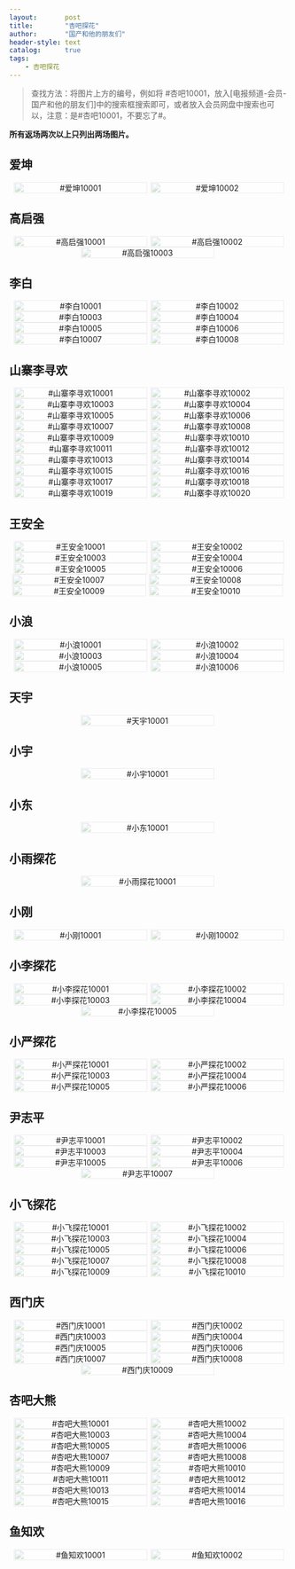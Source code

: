 ```yaml
---
layout:       post
title:        "杏吧探花"
author:       "国产和他的朋友们"
header-style: text
catalog:      true
tags:
    - 杏吧探花
---
```


> 查找方法：将图片上方的编号，例如将 #杏吧10001，放入[电报频道-会员-国产和他的朋友们]中的搜索框搜索即可，或者放入会员网盘中搜索也可以，注意：是#杏吧10001，不要忘了#。

**所有返场两次以上只列出两场图片。**

## 爱坤

<div style="display: flex; justify-content: center;">
    <div style="position: relative; width: 48%; margin-right: 1%;">
        <img src="https://tanhuawanrenmigroup.top/xingbatanhua/aikun10001.jpg" style="width: 100%;"/>
        <div style="position: absolute; top: 0; left: 0; width: 100%; text-align: center; background-color: rgba(255, 255, 255, 0.7); font-size: 14px;">
            #爱坤10001
        </div>
    </div>
    <div style="position: relative; width: 48%;">
        <img src="https://tanhuawanrenmigroup.top/xingbatanhua/aikun10002.jpg" style="width: 100%;"/>
        <div style="position: absolute; top: 0; left: 0; width: 100%; text-align: center; background-color: rgba(255, 255, 255, 0.7); font-size: 14px;">
            #爱坤10002
        </div>
    </div>
</div>

## 高启强

<div style="display: flex; justify-content: center;">
    <div style="position: relative; width: 48%; margin-right: 1%;">
        <img src="https://tanhuawanrenmigroup.top/xingbatanhua/gaoqiqiang10001.jpg" style="width: 100%;"/>
        <div style="position: absolute; top: 0; left: 0; width: 100%; text-align: center; background-color: rgba(255, 255, 255, 0.7); font-size: 14px;">
            #高启强10001
        </div>
    </div>
    <div style="position: relative; width: 48%;">
        <img src="https://tanhuawanrenmigroup.top/xingbatanhua/gaoqiqiang10002.jpg" style="width: 100%;"/>
        <div style="position: absolute; top: 0; left: 0; width: 100%; text-align: center; background-color: rgba(255, 255, 255, 0.7); font-size: 14px;">
            #高启强10002
        </div>
    </div>
</div>

<div style="display: flex; justify-content: center;">
    <div style="position: relative; width: 48%; margin-right: 1%;">
        <img src="https://tanhuawanrenmigroup.top/xingbatanhua/gaoqiqiang10003.jpg" style="width: 100%;"/>
        <div style="position: absolute; top: 0; left: 0; width: 100%; text-align: center; background-color: rgba(255, 255, 255, 0.7); font-size: 14px;">
            #高启强10003
        </div>
    </div>

</div>

## 李白

<div style="display: flex; justify-content: center;">
    <div style="position: relative; width: 48%; margin-right: 1%;">
        <img src="https://tanhuawanrenmigroup.top/xingbatanhua/libai10001.jpg" style="width: 100%;"/>
        <div style="position: absolute; top: 0; left: 0; width: 100%; text-align: center; background-color: rgba(255, 255, 255, 0.7); font-size: 14px;">
            #李白10001
        </div>
    </div>
    <div style="position: relative; width: 48%;">
        <img src="https://tanhuawanrenmigroup.top/xingbatanhua/libai10002.jpg" style="width: 100%;"/>
        <div style="position: absolute; top: 0; left: 0; width: 100%; text-align: center; background-color: rgba(255, 255, 255, 0.7); font-size: 14px;">
            #李白10002
        </div>
    </div>
</div>

<div style="display: flex; justify-content: center;">
    <div style="position: relative; width: 48%; margin-right: 1%;">
        <img src="https://tanhuawanrenmigroup.top/xingbatanhua/libai10003.jpg" style="width: 100%;"/>
        <div style="position: absolute; top: 0; left: 0; width: 100%; text-align: center; background-color: rgba(255, 255, 255, 0.7); font-size: 14px;">
            #李白10003
        </div>
    </div>
    <div style="position: relative; width: 48%;">
        <img src="https://tanhuawanrenmigroup.top/xingbatanhua/libai10004.jpg" style="width: 100%;"/>
        <div style="position: absolute; top: 0; left: 0; width: 100%; text-align: center; background-color: rgba(255, 255, 255, 0.7); font-size: 14px;">
            #李白10004
        </div>
    </div>
</div>

<div style="display: flex; justify-content: center;">
    <div style="position: relative; width: 48%; margin-right: 1%;">
        <img src="https://tanhuawanrenmigroup.top/xingbatanhua/libai10005.jpg" style="width: 100%;"/>
        <div style="position: absolute; top: 0; left: 0; width: 100%; text-align: center; background-color: rgba(255, 255, 255, 0.7); font-size: 14px;">
            #李白10005
        </div>
    </div>
    <div style="position: relative; width: 48%;">
        <img src="https://tanhuawanrenmigroup.top/xingbatanhua/libai10006.jpg" style="width: 100%;"/>
        <div style="position: absolute; top: 0; left: 0; width: 100%; text-align: center; background-color: rgba(255, 255, 255, 0.7); font-size: 14px;">
            #李白10006
        </div>
    </div>
</div>

<div style="display: flex; justify-content: center;">
    <div style="position: relative; width: 48%; margin-right: 1%;">
        <img src="https://tanhuawanrenmigroup.top/xingbatanhua/libai10007.jpg" style="width: 100%;"/>
        <div style="position: absolute; top: 0; left: 0; width: 100%; text-align: center; background-color: rgba(255, 255, 255, 0.7); font-size: 14px;">
            #李白10007
        </div>
    </div>
    <div style="position: relative; width: 48%;">
        <img src="https://tanhuawanrenmigroup.top/xingbatanhua/libai10008.jpg" style="width: 100%;"/>
        <div style="position: absolute; top: 0; left: 0; width: 100%; text-align: center; background-color: rgba(255, 255, 255, 0.7); font-size: 14px;">
            #李白10008
        </div>
    </div>
</div>

## 山寨李寻欢

<div style="display: flex; justify-content: center;">
    <div style="position: relative; width: 48%; margin-right: 1%;">
        <img src="https://tanhuawanrenmigroup.top/xingbatanhua/shanzhailixunhuan10001.jpg" style="width: 100%;"/>
        <div style="position: absolute; top: 0; left: 0; width: 100%; text-align: center; background-color: rgba(255, 255, 255, 0.7); font-size: 14px;">
            #山寨李寻欢10001
        </div>
    </div>
    <div style="position: relative; width: 48%;">
        <img src="https://tanhuawanrenmigroup.top/xingbatanhua/shanzhailixunhuan10002.jpg" style="width: 100%;"/>
        <div style="position: absolute; top: 0; left: 0; width: 100%; text-align: center; background-color: rgba(255, 255, 255, 0.7); font-size: 14px;">
            #山寨李寻欢10002
        </div>
    </div>
</div>

<div style="display: flex; justify-content: center;">
    <div style="position: relative; width: 48%; margin-right: 1%;">
        <img src="https://tanhuawanrenmigroup.top/xingbatanhua/shanzhailixunhuan10003.jpg" style="width: 100%;"/>
        <div style="position: absolute; top: 0; left: 0; width: 100%; text-align: center; background-color: rgba(255, 255, 255, 0.7); font-size: 14px;">
            #山寨李寻欢10003
        </div>
    </div>
    <div style="position: relative; width: 48%;">
        <img src="https://tanhuawanrenmigroup.top/xingbatanhua/shanzhailixunhuan10004.jpg" style="width: 100%;"/>
        <div style="position: absolute; top: 0; left: 0; width: 100%; text-align: center; background-color: rgba(255, 255, 255, 0.7); font-size: 14px;">
            #山寨李寻欢10004
        </div>
    </div>
</div>

<div style="display: flex; justify-content: center;">
    <div style="position: relative; width: 48%; margin-right: 1%;">
        <img src="https://tanhuawanrenmigroup.top/xingbatanhua/shanzhailixunhuan10005.jpg" style="width: 100%;"/>
        <div style="position: absolute; top: 0; left: 0; width: 100%; text-align: center; background-color: rgba(255, 255, 255, 0.7); font-size: 14px;">
            #山寨李寻欢10005
        </div>
    </div>
    <div style="position: relative; width: 48%;">
        <img src="https://tanhuawanrenmigroup.top/xingbatanhua/shanzhailixunhuan10006.jpg" style="width: 100%;"/>
        <div style="position: absolute; top: 0; left: 0; width: 100%; text-align: center; background-color: rgba(255, 255, 255, 0.7); font-size: 14px;">
            #山寨李寻欢10006
        </div>
    </div>
</div>

<div style="display: flex; justify-content: center;">
    <div style="position: relative; width: 48%; margin-right: 1%;">
        <img src="https://tanhuawanrenmigroup.top/xingbatanhua/shanzhailixunhuan10007.jpg" style="width: 100%;"/>
        <div style="position: absolute; top: 0; left: 0; width: 100%; text-align: center; background-color: rgba(255, 255, 255, 0.7); font-size: 14px;">
            #山寨李寻欢10007
        </div>
    </div>
    <div style="position: relative; width: 48%;">
        <img src="https://tanhuawanrenmigroup.top/xingbatanhua/shanzhailixunhuan10008.jpg" style="width: 100%;"/>
        <div style="position: absolute; top: 0; left: 0; width: 100%; text-align: center; background-color: rgba(255, 255, 255, 0.7); font-size: 14px;">
            #山寨李寻欢10008
        </div>
    </div>
</div>

<div style="display: flex; justify-content: center;">
    <div style="position: relative; width: 48%; margin-right: 1%;">
        <img src="https://tanhuawanrenmigroup.top/xingbatanhua/shanzhailixunhuan10009.jpg" style="width: 100%;"/>
        <div style="position: absolute; top: 0; left: 0; width: 100%; text-align: center; background-color: rgba(255, 255, 255, 0.7); font-size: 14px;">
            #山寨李寻欢10009
        </div>
    </div>
    <div style="position: relative; width: 48%;">
        <img src="https://tanhuawanrenmigroup.top/xingbatanhua/shanzhailixunhuan10010.jpg" style="width: 100%;"/>
        <div style="position: absolute; top: 0; left: 0; width: 100%; text-align: center; background-color: rgba(255, 255, 255, 0.7); font-size: 14px;">
            #山寨李寻欢10010
        </div>
    </div>
</div>

<div style="display: flex; justify-content: center;">
    <div style="position: relative; width: 48%; margin-right: 1%;">
        <img src="https://tanhuawanrenmigroup.top/xingbatanhua/shanzhailixunhuan10011.jpg" style="width: 100%;"/>
        <div style="position: absolute; top: 0; left: 0; width: 100%; text-align: center; background-color: rgba(255, 255, 255, 0.7); font-size: 14px;">
            #山寨李寻欢10011
        </div>
    </div>
    <div style="position: relative; width: 48%;">
        <img src="https://tanhuawanrenmigroup.top/xingbatanhua/shanzhailixunhuan10012.jpg" style="width: 100%;"/>
        <div style="position: absolute; top: 0; left: 0; width: 100%; text-align: center; background-color: rgba(255, 255, 255, 0.7); font-size: 14px;">
            #山寨李寻欢10012
        </div>
    </div>
</div>

<div style="display: flex; justify-content: center;">
    <div style="position: relative; width: 48%; margin-right: 1%;">
        <img src="https://tanhuawanrenmigroup.top/xingbatanhua/shanzhailixunhuan10013.jpg" style="width: 100%;"/>
        <div style="position: absolute; top: 0; left: 0; width: 100%; text-align: center; background-color: rgba(255, 255, 255, 0.7); font-size: 14px;">
            #山寨李寻欢10013
        </div>
    </div>
    <div style="position: relative; width: 48%;">
        <img src="https://tanhuawanrenmigroup.top/xingbatanhua/shanzhailixunhuan10014.jpg" style="width: 100%;"/>
        <div style="position: absolute; top: 0; left: 0; width: 100%; text-align: center; background-color: rgba(255, 255, 255, 0.7); font-size: 14px;">
            #山寨李寻欢10014
        </div>
    </div>
</div>

<div style="display: flex; justify-content: center;">
    <div style="position: relative; width: 48%; margin-right: 1%;">
        <img src="https://tanhuawanrenmigroup.top/xingbatanhua/shanzhailixunhuan10015.jpg" style="width: 100%;"/>
        <div style="position: absolute; top: 0; left: 0; width: 100%; text-align: center; background-color: rgba(255, 255, 255, 0.7); font-size: 14px;">
            #山寨李寻欢10015
        </div>
    </div>
    <div style="position: relative; width: 48%;">
        <img src="https://tanhuawanrenmigroup.top/xingbatanhua/shanzhailixunhuan10016.jpg" style="width: 100%;"/>
        <div style="position: absolute; top: 0; left: 0; width: 100%; text-align: center; background-color: rgba(255, 255, 255, 0.7); font-size: 14px;">
            #山寨李寻欢10016
        </div>
    </div>
</div>

<div style="display: flex; justify-content: center;">
    <div style="position: relative; width: 48%; margin-right: 1%;">
        <img src="https://tanhuawanrenmigroup.top/xingbatanhua/shanzhailixunhuan10017.jpg" style="width: 100%;"/>
        <div style="position: absolute; top: 0; left: 0; width: 100%; text-align: center; background-color: rgba(255, 255, 255, 0.7); font-size: 14px;">
            #山寨李寻欢10017
        </div>
    </div>
    <div style="position: relative; width: 48%;">
        <img src="https://tanhuawanrenmigroup.top/xingbatanhua/shanzhailixunhuan10018.jpg" style="width: 100%;"/>
        <div style="position: absolute; top: 0; left: 0; width: 100%; text-align: center; background-color: rgba(255, 255, 255, 0.7); font-size: 14px;">
            #山寨李寻欢10018
        </div>
    </div>
</div>

<div style="display: flex; justify-content: center;">
    <div style="position: relative; width: 48%; margin-right: 1%;">
        <img src="https://tanhuawanrenmigroup.top/xingbatanhua/shanzhailixunhuan10019.jpg" style="width: 100%;"/>
        <div style="position: absolute; top: 0; left: 0; width: 100%; text-align: center; background-color: rgba(255, 255, 255, 0.7); font-size: 14px;">
            #山寨李寻欢10019
        </div>
    </div>
    <div style="position: relative; width: 48%;">
        <img src="https://tanhuawanrenmigroup.top/xingbatanhua/shanzhailixunhuan10020.jpg" style="width: 100%;"/>
        <div style="position: absolute; top: 0; left: 0; width: 100%; text-align: center; background-color: rgba(255, 255, 255, 0.7); font-size: 14px;">
            #山寨李寻欢10020
        </div>
    </div>
</div>

## 王安全

<div style="display: flex; justify-content: center;">
    <div style="position: relative; width: 48%; margin-right: 1%;">
        <img src="https://tanhuawanrenmigroup.top/xingbatanhua/wanganquan10001.jpg" style="width: 100%;"/>
        <div style="position: absolute; top: 0; left: 0; width: 100%; text-align: center; background-color: rgba(255, 255, 255, 0.7); font-size: 14px;">
            #王安全10001
        </div>
    </div>
    <div style="position: relative; width: 48%;">
        <img src="https://tanhuawanrenmigroup.top/xingbatanhua/wanganquan10002.jpg" style="width: 100%;"/>
        <div style="position: absolute; top: 0; left: 0; width: 100%; text-align: center; background-color: rgba(255, 255, 255, 0.7); font-size: 14px;">
            #王安全10002
        </div>
    </div>
</div>

<div style="display: flex; justify-content: center;">
    <div style="position: relative; width: 48%; margin-right: 1%;">
        <img src="https://tanhuawanrenmigroup.top/xingbatanhua/wanganquan10003.jpg" style="width: 100%;"/>
        <div style="position: absolute; top: 0; left: 0; width: 100%; text-align: center; background-color: rgba(255, 255, 255, 0.7); font-size: 14px;">
            #王安全10003
        </div>
    </div>
    <div style="position: relative; width: 48%;">
        <img src="https://tanhuawanrenmigroup.top/xingbatanhua/wanganquan10004.jpg" style="width: 100%;"/>
        <div style="position: absolute; top: 0; left: 0; width: 100%; text-align: center; background-color: rgba(255, 255, 255, 0.7); font-size: 14px;">
            #王安全10004
        </div>
    </div>
</div>

<div style="display: flex; justify-content: center;">
    <div style="position: relative; width: 48%; margin-right: 1%;">
        <img src="https://tanhuawanrenmigroup.top/xingbatanhua/wanganquan10005.jpg" style="width: 100%;"/>
        <div style="position: absolute; top: 0; left: 0; width: 100%; text-align: center; background-color: rgba(255, 255, 255, 0.7); font-size: 14px;">
            #王安全10005
        </div>
    </div>
    <div style="position: relative; width: 48%;">
        <img src="https://tanhuawanrenmigroup.top/xingbatanhua/wanganquan10006.jpg" style="width: 100%;"/>
        <div style="position: absolute; top: 0; left: 0; width: 100%; text-align: center; background-color: rgba(255, 255, 255, 0.7); font-size: 14px;">
            #王安全10006
        </div>
    </div>
</div>

<div style="display: flex; justify-content: center;">
    <div style="position: relative; width: 48%; margin-right: 1%;">
        <img src="https://tanhuawanrenmigroup.top/xingbatanhua/wanganquan10007.jpg" style="width: 100%;"/>
        <div style="position: absolute; top: 0; left: 0; width: 100%; text-align: center; background-color: rgba(255, 255, 255, 0.7); font-size: 14px;">
            #王安全10007
        </div>
    </div>
    <div style="position: relative; width: 48%; margin-right: 1%;">
        <img src="https://tanhuawanrenmigroup.top/xingbatanhua/wanganquan10008.jpg" style="width: 100%;"/>
        <div style="position: absolute; top: 0; left: 0; width: 100%; text-align: center; background-color: rgba(255, 255, 255, 0.7); font-size: 14px;">
            #王安全10008
        </div>
    </div>
</div>

<div style="display: flex; justify-content: center;">
    <div style="position: relative; width: 48%; margin-right: 1%;">
        <img src="https://tanhuawanrenmigroup.top/xingbatanhua/wanganquan10009.jpg" style="width: 100%;"/>
        <div style="position: absolute; top: 0; left: 0; width: 100%; text-align: center; background-color: rgba(255, 255, 255, 0.7); font-size: 14px;">
            #王安全10009
        </div>
    </div>
    <div style="position: relative; width: 48%; margin-right: 1%;">
        <img src="https://tanhuawanrenmigroup.top/xingbatanhua/wanganquan10010.jpg" style="width: 100%;"/>
        <div style="position: absolute; top: 0; left: 0; width: 100%; text-align: center; background-color: rgba(255, 255, 255, 0.7); font-size: 14px;">
            #王安全10010
        </div>
    </div>
</div>

## 小浪

<div style="display: flex; justify-content: center;">
    <div style="position: relative; width: 48%; margin-right: 1%;">
        <img src="https://tanhuawanrenmigroup.top/xingbatanhua/xiaolang10001.jpg" style="width: 100%;"/>
        <div style="position: absolute; top: 0; left: 0; width: 100%; text-align: center; background-color: rgba(255, 255, 255, 0.7); font-size: 14px;">
            #小浪10001
        </div>
    </div>
    <div style="position: relative; width: 48%;">
        <img src="https://tanhuawanrenmigroup.top/xingbatanhua/xiaolang10002.jpg" style="width: 100%;"/>
        <div style="position: absolute; top: 0; left: 0; width: 100%; text-align: center; background-color: rgba(255, 255, 255, 0.7); font-size: 14px;">
            #小浪10002
        </div>
    </div>
</div>

<div style="display: flex; justify-content: center;">
    <div style="position: relative; width: 48%; margin-right: 1%;">
        <img src="https://tanhuawanrenmigroup.top/xingbatanhua/xiaolang10003.jpg" style="width: 100%;"/>
        <div style="position: absolute; top: 0; left: 0; width: 100%; text-align: center; background-color: rgba(255, 255, 255, 0.7); font-size: 14px;">
            #小浪10003
        </div>
    </div>
    <div style="position: relative; width: 48%;">
        <img src="https://tanhuawanrenmigroup.top/xingbatanhua/xiaolang10004.jpg" style="width: 100%;"/>
        <div style="position: absolute; top: 0; left: 0; width: 100%; text-align: center; background-color: rgba(255, 255, 255, 0.7); font-size: 14px;">
            #小浪10004
        </div>
    </div>
</div>

<div style="display: flex; justify-content: center;">
    <div style="position: relative; width: 48%; margin-right: 1%;">
        <img src="https://tanhuawanrenmigroup.top/xingbatanhua/xiaolang10005.jpg" style="width: 100%;"/>
        <div style="position: absolute; top: 0; left: 0; width: 100%; text-align: center; background-color: rgba(255, 255, 255, 0.7); font-size: 14px;">
            #小浪10005
        </div>
    </div>
    <div style="position: relative; width: 48%;">
        <img src="https://tanhuawanrenmigroup.top/xingbatanhua/xiaolang10006.jpg" style="width: 100%;"/>
        <div style="position: absolute; top: 0; left: 0; width: 100%; text-align: center; background-color: rgba(255, 255, 255, 0.7); font-size: 14px;">
            #小浪10006
        </div>
    </div>
</div>

## 天宇

<div style="display: flex; justify-content: center;">
	<div style="position: relative; width: 48%; margin-right: 1%;">
	    <img src="https://tanhuawanrenmigroup.top/xingbatanhua/tianyu10001.jpg" style="width: 100%;"/>
	    <div style="position: absolute; top: 0; left: 0; width: 100%; text-align: center; background-color: rgba(255, 255, 255, 0.7); font-size: 14px;">
	        #天宇10001
	    </div>
	</div>

</div>

## 小宇

<div style="display: flex; justify-content: center;">
	<div style="position: relative; width: 48%; margin-right: 1%;">
	    <img src="https://tanhuawanrenmigroup.top/xingbatanhua/xiaoyu10001.jpg" style="width: 100%;"/>
	    <div style="position: absolute; top: 0; left: 0; width: 100%; text-align: center; background-color: rgba(255, 255, 255, 0.7); font-size: 14px;">
	        #小宇10001
	    </div>
	</div>

</div>

## 小东

<div style="display: flex; justify-content: center;">
	<div style="position: relative; width: 48%; margin-right: 1%;">
	    <img src="https://tanhuawanrenmigroup.top/xingbatanhua/xiaodong10001.jpg" style="width: 100%;"/>
	    <div style="position: absolute; top: 0; left: 0; width: 100%; text-align: center; background-color: rgba(255, 255, 255, 0.7); font-size: 14px;">
	        #小东10001
	    </div>
	</div>

</div>

## 小雨探花

<div style="display: flex; justify-content: center;">
	<div style="position: relative; width: 48%; margin-right: 1%;">
	    <img src="https://tanhuawanrenmigroup.top/xingbatanhua/xiaoyutanhua10001.jpg" style="width: 100%;"/>
	    <div style="position: absolute; top: 0; left: 0; width: 100%; text-align: center; background-color: rgba(255, 255, 255, 0.7); font-size: 14px;">
	        #小雨探花10001
	    </div>
	</div>

</div>

## 小刚

<div style="display: flex; justify-content: center;">
	<div style="position: relative; width: 48%; margin-right: 1%;">
	    <img src="https://tanhuawanrenmigroup.top/xingbatanhua/xiaogang10001.jpg" style="width: 100%;"/>
	    <div style="position: absolute; top: 0; left: 0; width: 100%; text-align: center; background-color: rgba(255, 255, 255, 0.7); font-size: 14px;">
	        #小刚10001
	    </div>
	</div>
	<div style="position: relative; width: 48%;">
	    <img src="https://tanhuawanrenmigroup.top/xingbatanhua/xiaogang10002.jpg" style="width: 100%;"/>
	    <div style="position: absolute; top: 0; left: 0; width: 100%; text-align: center; background-color: rgba(255, 255, 255, 0.7); font-size: 14px;">
	        #小刚10002
	    </div>
	</div>
</div>

## 小李探花

<div style="display: flex; justify-content: center;">
	<div style="position: relative; width: 48%; margin-right: 1%;">
	    <img src="https://tanhuawanrenmigroup.top/xingbatanhua/xiaolitanhua10001.jpg" style="width: 100%;"/>
	    <div style="position: absolute; top: 0; left: 0; width: 100%; text-align: center; background-color: rgba(255, 255, 255, 0.7); font-size: 14px;">
	        #小李探花10001
	    </div>
	</div>
	<div style="position: relative; width: 48%;">
	    <img src="https://tanhuawanrenmigroup.top/xingbatanhua/xiaolitanhua10002.jpg" style="width: 100%;"/>
	    <div style="position: absolute; top: 0; left: 0; width: 100%; text-align: center; background-color: rgba(255, 255, 255, 0.7); font-size: 14px;">
	        #小李探花10002
	    </div>
	</div>
</div>

<div style="display: flex; justify-content: center;">
	<div style="position: relative; width: 48%; margin-right: 1%;">
	    <img src="https://tanhuawanrenmigroup.top/xingbatanhua/xiaolitanhua10003.jpg" style="width: 100%;"/>
	    <div style="position: absolute; top: 0; left: 0; width: 100%; text-align: center; background-color: rgba(255, 255, 255, 0.7); font-size: 14px;">
	        #小李探花10003
	    </div>
	</div>
	<div style="position: relative; width: 48%;">
	    <img src="https://tanhuawanrenmigroup.top/xingbatanhua/xiaolitanhua10004.jpg" style="width: 100%;"/>
	    <div style="position: absolute; top: 0; left: 0; width: 100%; text-align: center; background-color: rgba(255, 255, 255, 0.7); font-size: 14px;">
	        #小李探花10004
	    </div>
	</div>
</div>

<div style="display: flex; justify-content: center;">
	<div style="position: relative; width: 48%; margin-right: 1%;">
	    <img src="https://tanhuawanrenmigroup.top/xingbatanhua/xiaolitanhua10005.jpg" style="width: 100%;"/>
	    <div style="position: absolute; top: 0; left: 0; width: 100%; text-align: center; background-color: rgba(255, 255, 255, 0.7); font-size: 14px;">
	        #小李探花10005
	    </div>
	</div>

</div>

## 小严探花

<div style="display: flex; justify-content: center;">
    <div style="position: relative; width: 48%; margin-right: 1%;">
        <img src="https://tanhuawanrenmigroup.top/xingbatanhua/xiaoyantanhua10001.jpg" style="width: 100%;"/>
        <div style="position: absolute; top: 0; left: 0; width: 100%; text-align: center; background-color: rgba(255, 255, 255, 0.7); font-size: 14px;">
            #小严探花10001
        </div>
    </div>
    <div style="position: relative; width: 48%;">
        <img src="https://tanhuawanrenmigroup.top/xingbatanhua/xiaoyantanhua10002.jpg" style="width: 100%;"/>
        <div style="position: absolute; top: 0; left: 0; width: 100%; text-align: center; background-color: rgba(255, 255, 255, 0.7); font-size: 14px;">
            #小严探花10002
        </div>
    </div>
</div>

<div style="display: flex; justify-content: center;">
    <div style="position: relative; width: 48%; margin-right: 1%;">
        <img src="https://tanhuawanrenmigroup.top/xingbatanhua/xiaoyantanhua10003.jpg" style="width: 100%;"/>
        <div style="position: absolute; top: 0; left: 0; width: 100%; text-align: center; background-color: rgba(255, 255, 255, 0.7); font-size: 14px;">
            #小严探花10003
        </div>
    </div>
    <div style="position: relative; width: 48%;">
        <img src="https://tanhuawanrenmigroup.top/xingbatanhua/xiaoyantanhua10004.jpg" style="width: 100%;"/>
        <div style="position: absolute; top: 0; left: 0; width: 100%; text-align: center; background-color: rgba(255, 255, 255, 0.7); font-size: 14px;">
            #小严探花10004
        </div>
    </div>
</div>

<div style="display: flex; justify-content: center;">
    <div style="position: relative; width: 48%; margin-right: 1%;">
        <img src="https://tanhuawanrenmigroup.top/xingbatanhua/xiaoyantanhua10005.jpg" style="width: 100%;"/>
        <div style="position: absolute; top: 0; left: 0; width: 100%; text-align: center; background-color: rgba(255, 255, 255, 0.7); font-size: 14px;">
            #小严探花10005
        </div>
    </div>
    <div style="position: relative; width: 48%;">
        <img src="https://tanhuawanrenmigroup.top/xingbatanhua/xiaoyantanhua10006.jpg" style="width: 100%;"/>
        <div style="position: absolute; top: 0; left: 0; width: 100%; text-align: center; background-color: rgba(255, 255, 255, 0.7); font-size: 14px;">
            #小严探花10006
        </div>
    </div>
</div>

## 尹志平

<div style="display: flex; justify-content: center;">
    <div style="position: relative; width: 48%; margin-right: 1%;">
        <img src="https://tanhuawanrenmigroup.top/xingbatanhua/yinzhiping10001.jpg" style="width: 100%;"/>
        <div style="position: absolute; top: 0; left: 0; width: 100%; text-align: center; background-color: rgba(255, 255, 255, 0.7); font-size: 14px;">
            #尹志平10001
        </div>
    </div>
    <div style="position: relative; width: 48%;">
        <img src="https://tanhuawanrenmigroup.top/xingbatanhua/yinzhiping10002.jpg" style="width: 100%;"/>
        <div style="position: absolute; top: 0; left: 0; width: 100%; text-align: center; background-color: rgba(255, 255, 255, 0.7); font-size: 14px;">
            #尹志平10002
        </div>
    </div>
</div>

<div style="display: flex; justify-content: center;">
    <div style="position: relative; width: 48%; margin-right: 1%;">
        <img src="https://tanhuawanrenmigroup.top/xingbatanhua/yinzhiping10003.jpg" style="width: 100%;"/>
        <div style="position: absolute; top: 0; left: 0; width: 100%; text-align: center; background-color: rgba(255, 255, 255, 0.7); font-size: 14px;">
            #尹志平10003
        </div>
    </div>
    <div style="position: relative; width: 48%;">
        <img src="https://tanhuawanrenmigroup.top/xingbatanhua/yinzhiping10004.jpg" style="width: 100%;"/>
        <div style="position: absolute; top: 0; left: 0; width: 100%; text-align: center; background-color: rgba(255, 255, 255, 0.7); font-size: 14px;">
            #尹志平10004
        </div>
    </div>
</div>

<div style="display: flex; justify-content: center;">
    <div style="position: relative; width: 48%; margin-right: 1%;">
        <img src="https://tanhuawanrenmigroup.top/xingbatanhua/yinzhiping10005.jpg" style="width: 100%;"/>
        <div style="position: absolute; top: 0; left: 0; width: 100%; text-align: center; background-color: rgba(255, 255, 255, 0.7); font-size: 14px;">
            #尹志平10005
        </div>
    </div>
    <div style="position: relative; width: 48%;">
        <img src="https://tanhuawanrenmigroup.top/xingbatanhua/yinzhiping10006.jpg" style="width: 100%;"/>
        <div style="position: absolute; top: 0; left: 0; width: 100%; text-align: center; background-color: rgba(255, 255, 255, 0.7); font-size: 14px;">
            #尹志平10006
        </div>
    </div>
</div>

<div style="display: flex; justify-content: center;">
    <div style="position: relative; width: 48%; margin-right: 1%;">
        <img src="https://tanhuawanrenmigroup.top/xingbatanhua/yinzhiping10007.jpg" style="width: 100%;"/>
        <div style="position: absolute; top: 0; left: 0; width: 100%; text-align: center; background-color: rgba(255, 255, 255, 0.7); font-size: 14px;">
            #尹志平10007
        </div>
    </div>

</div>

## 小飞探花

<div style="display: flex; justify-content: center;">
    <div style="position: relative; width: 48%; margin-right: 1%;">
        <img src="https://tanhuawanrenmigroup.top/xingbatanhua/xiaofeitanhua10001.jpg" style="width: 100%;"/>
        <div style="position: absolute; top: 0; left: 0; width: 100%; text-align: center; background-color: rgba(255, 255, 255, 0.7); font-size: 14px;">
            #小飞探花10001
        </div>
    </div>
    <div style="position: relative; width: 48%;">
        <img src="https://tanhuawanrenmigroup.top/xingbatanhua/xiaofeitanhua10002.jpg" style="width: 100%;"/>
        <div style="position: absolute; top: 0; left: 0; width: 100%; text-align: center; background-color: rgba(255, 255, 255, 0.7); font-size: 14px;">
            #小飞探花10002
        </div>
    </div>
</div>

<div style="display: flex; justify-content: center;">
    <div style="position: relative; width: 48%; margin-right: 1%;">
        <img src="https://tanhuawanrenmigroup.top/xingbatanhua/xiaofeitanhua10003.jpg" style="width: 100%;"/>
        <div style="position: absolute; top: 0; left: 0; width: 100%; text-align: center; background-color: rgba(255, 255, 255, 0.7); font-size: 14px;">
            #小飞探花10003
        </div>
    </div>
    <div style="position: relative; width: 48%;">
        <img src="https://tanhuawanrenmigroup.top/xingbatanhua/xiaofeitanhua10004.jpg" style="width: 100%;"/>
        <div style="position: absolute; top: 0; left: 0; width: 100%; text-align: center; background-color: rgba(255, 255, 255, 0.7); font-size: 14px;">
            #小飞探花10004
        </div>
    </div>
</div>

<div style="display: flex; justify-content: center;">
    <div style="position: relative; width: 48%; margin-right: 1%;">
        <img src="https://tanhuawanrenmigroup.top/xingbatanhua/xiaofeitanhua10005.jpg" style="width: 100%;"/>
        <div style="position: absolute; top: 0; left: 0; width: 100%; text-align: center; background-color: rgba(255, 255, 255, 0.7); font-size: 14px;">
            #小飞探花10005
        </div>
    </div>
    <div style="position: relative; width: 48%;">
        <img src="https://tanhuawanrenmigroup.top/xingbatanhua/xiaofeitanhua10006.jpg" style="width: 100%;"/>
        <div style="position: absolute; top: 0; left: 0; width: 100%; text-align: center; background-color: rgba(255, 255, 255, 0.7); font-size: 14px;">
            #小飞探花10006
        </div>
    </div>
</div>

<div style="display: flex; justify-content: center;">
    <div style="position: relative; width: 48%; margin-right: 1%;">
        <img src="https://tanhuawanrenmigroup.top/xingbatanhua/xiaofeitanhua10007.jpg" style="width: 100%;"/>
        <div style="position: absolute; top: 0; left: 0; width: 100%; text-align: center; background-color: rgba(255, 255, 255, 0.7); font-size: 14px;">
            #小飞探花10007
        </div>
    </div>
    <div style="position: relative; width: 48%;">
        <img src="https://tanhuawanrenmigroup.top/xingbatanhua/xiaofeitanhua10008.jpg" style="width: 100%;"/>
        <div style="position: absolute; top: 0; left: 0; width: 100%; text-align: center; background-color: rgba(255, 255, 255, 0.7); font-size: 14px;">
            #小飞探花10008
        </div>
    </div>
</div>

<div style="display: flex; justify-content: center;">
    <div style="position: relative; width: 48%; margin-right: 1%;">
        <img src="https://tanhuawanrenmigroup.top/xingbatanhua/xiaofeitanhua10009.jpg" style="width: 100%;"/>
        <div style="position: absolute; top: 0; left: 0; width: 100%; text-align: center; background-color: rgba(255, 255, 255, 0.7); font-size: 14px;">
            #小飞探花10009
        </div>
    </div>
    <div style="position: relative; width: 48%;">
        <img src="https://tanhuawanrenmigroup.top/xingbatanhua/xiaofeitanhua10010.jpg" style="width: 100%;"/>
        <div style="position: absolute; top: 0; left: 0; width: 100%; text-align: center; background-color: rgba(255, 255, 255, 0.7); font-size: 14px;">
            #小飞探花10010
        </div>
    </div>
</div>

## 西门庆

<div style="display: flex; justify-content: center;">
    <div style="position: relative; width: 48%; margin-right: 1%;">
        <img src="https://tanhuawanrenmigroup.top/xingbatanhua/ximenqing10001.jpg" style="width: 100%;"/>
        <div style="position: absolute; top: 0; left: 0; width: 100%; text-align: center; background-color: rgba(255, 255, 255, 0.7); font-size: 14px;">
            #西门庆10001
        </div>
    </div>
    <div style="position: relative; width: 48%;">
        <img src="https://tanhuawanrenmigroup.top/xingbatanhua/ximenqing10002.jpg" style="width: 100%;"/>
        <div style="position: absolute; top: 0; left: 0; width: 100%; text-align: center; background-color: rgba(255, 255, 255, 0.7); font-size: 14px;">
            #西门庆10002
        </div>
    </div>
</div>

<div style="display: flex; justify-content: center;">
    <div style="position: relative; width: 48%; margin-right: 1%;">
        <img src="https://tanhuawanrenmigroup.top/xingbatanhua/ximenqing10003.jpg" style="width: 100%;"/>
        <div style="position: absolute; top: 0; left: 0; width: 100%; text-align: center; background-color: rgba(255, 255, 255, 0.7); font-size: 14px;">
            #西门庆10003
        </div>
    </div>
    <div style="position: relative; width: 48%;">
        <img src="https://tanhuawanrenmigroup.top/xingbatanhua/ximenqing10004.jpg" style="width: 100%;"/>
        <div style="position: absolute; top: 0; left: 0; width: 100%; text-align: center; background-color: rgba(255, 255, 255, 0.7); font-size: 14px;">
            #西门庆10004
        </div>
    </div>
</div>

<div style="display: flex; justify-content: center;">
    <div style="position: relative; width: 48%; margin-right: 1%;">
        <img src="https://tanhuawanrenmigroup.top/xingbatanhua/ximenqing10005.jpg" style="width: 100%;"/>
        <div style="position: absolute; top: 0; left: 0; width: 100%; text-align: center; background-color: rgba(255, 255, 255, 0.7); font-size: 14px;">
            #西门庆10005
        </div>
    </div>
    <div style="position: relative; width: 48%;">
        <img src="https://tanhuawanrenmigroup.top/xingbatanhua/ximenqing10006.jpg" style="width: 100%;"/>
        <div style="position: absolute; top: 0; left: 0; width: 100%; text-align: center; background-color: rgba(255, 255, 255, 0.7); font-size: 14px;">
            #西门庆10006
        </div>
    </div>
</div>

<div style="display: flex; justify-content: center;">
    <div style="position: relative; width: 48%; margin-right: 1%;">
        <img src="https://tanhuawanrenmigroup.top/xingbatanhua/ximenqing10007.jpg" style="width: 100%;"/>
        <div style="position: absolute; top: 0; left: 0; width: 100%; text-align: center; background-color: rgba(255, 255, 255, 0.7); font-size: 14px;">
            #西门庆10007
        </div>
    </div>
    <div style="position: relative; width: 48%;">
        <img src="https://tanhuawanrenmigroup.top/xingbatanhua/ximenqing10008.jpg" style="width: 100%;"/>
        <div style="position: absolute; top: 0; left: 0; width: 100%; text-align: center; background-color: rgba(255, 255, 255, 0.7); font-size: 14px;">
            #西门庆10008
        </div>
    </div>
</div>

<div style="display: flex; justify-content: center;">
    <div style="position: relative; width: 48%; margin-right: 1%;">
        <img src="https://tanhuawanrenmigroup.top/xingbatanhua/ximenqing10009.jpg" style="width: 100%;"/>
        <div style="position: absolute; top: 0; left: 0; width: 100%; text-align: center; background-color: rgba(255, 255, 255, 0.7); font-size: 14px;">
            #西门庆10009
        </div>
    </div>

</div>

## 杏吧大熊

<div style="display: flex; justify-content: center;">
    <div style="position: relative; width: 48%; margin-right: 1%;">
        <img src="https://tanhuawanrenmigroup.top/xingbatanhua/xingbadaxiong10001.jpg" style="width: 100%;"/>
        <div style="position: absolute; top: 0; left: 0; width: 100%; text-align: center; background-color: rgba(255, 255, 255, 0.7); font-size: 14px;">
            #杏吧大熊10001
        </div>
    </div>
    <div style="position: relative; width: 48%;">
        <img src="https://tanhuawanrenmigroup.top/xingbatanhua/xingbadaxiong10002.jpg" style="width: 100%;"/>
        <div style="position: absolute; top: 0; left: 0; width: 100%; text-align: center; background-color: rgba(255, 255, 255, 0.7); font-size: 14px;">
            #杏吧大熊10002
        </div>
    </div>
</div>

<div style="display: flex; justify-content: center;">
    <div style="position: relative; width: 48%; margin-right: 1%;">
        <img src="https://tanhuawanrenmigroup.top/xingbatanhua/xingbadaxiong10003.jpg" style="width: 100%;"/>
        <div style="position: absolute; top: 0; left: 0; width: 100%; text-align: center; background-color: rgba(255, 255, 255, 0.7); font-size: 14px;">
            #杏吧大熊10003
        </div>
    </div>
    <div style="position: relative; width: 48%;">
        <img src="https://tanhuawanrenmigroup.top/xingbatanhua/xingbadaxiong10004.jpg" style="width: 100%;"/>
        <div style="position: absolute; top: 0; left: 0; width: 100%; text-align: center; background-color: rgba(255, 255, 255, 0.7); font-size: 14px;">
            #杏吧大熊10004
        </div>
    </div>
</div>

<div style="display: flex; justify-content: center;">
    <div style="position: relative; width: 48%; margin-right: 1%;">
        <img src="https://tanhuawanrenmigroup.top/xingbatanhua/xingbadaxiong10005.jpg" style="width: 100%;"/>
        <div style="position: absolute; top: 0; left: 0; width: 100%; text-align: center; background-color: rgba(255, 255, 255, 0.7); font-size: 14px;">
            #杏吧大熊10005
        </div>
    </div>
    <div style="position: relative; width: 48%;">
        <img src="https://tanhuawanrenmigroup.top/xingbatanhua/xingbadaxiong10006.jpg" style="width: 100%;"/>
        <div style="position: absolute; top: 0; left: 0; width: 100%; text-align: center; background-color: rgba(255, 255, 255, 0.7); font-size: 14px;">
            #杏吧大熊10006
        </div>
    </div>
</div>

<div style="display: flex; justify-content: center;">
    <div style="position: relative; width: 48%; margin-right: 1%;">
        <img src="https://tanhuawanrenmigroup.top/xingbatanhua/xingbadaxiong10007.jpg" style="width: 100%;"/>
        <div style="position: absolute; top: 0; left: 0; width: 100%; text-align: center; background-color: rgba(255, 255, 255, 0.7); font-size: 14px;">
            #杏吧大熊10007
        </div>
    </div>
    <div style="position: relative; width: 48%;">
        <img src="https://tanhuawanrenmigroup.top/xingbatanhua/xingbadaxiong10008.jpg" style="width: 100%;"/>
        <div style="position: absolute; top: 0; left: 0; width: 100%; text-align: center; background-color: rgba(255, 255, 255, 0.7); font-size: 14px;">
            #杏吧大熊10008
        </div>
    </div>
</div>

<div style="display: flex; justify-content: center;">
    <div style="position: relative; width: 48%; margin-right: 1%;">
        <img src="https://tanhuawanrenmigroup.top/xingbatanhua/xingbadaxiong10009.jpg" style="width: 100%;"/>
        <div style="position: absolute; top: 0; left: 0; width: 100%; text-align: center; background-color: rgba(255, 255, 255, 0.7); font-size: 14px;">
            #杏吧大熊10009
        </div>
    </div>
    <div style="position: relative; width: 48%;">
        <img src="https://tanhuawanrenmigroup.top/xingbatanhua/xingbadaxiong10010.jpg" style="width: 100%;"/>
        <div style="position: absolute; top: 0; left: 0; width: 100%; text-align: center; background-color: rgba(255, 255, 255, 0.7); font-size: 14px;">
            #杏吧大熊10010
        </div>
    </div>
</div>

<div style="display: flex; justify-content: center;">
    <div style="position: relative; width: 48%; margin-right: 1%;">
        <img src="https://tanhuawanrenmigroup.top/xingbatanhua/xingbadaxiong10011.jpg" style="width: 100%;"/>
        <div style="position: absolute; top: 0; left: 0; width: 100%; text-align: center; background-color: rgba(255, 255, 255, 0.7); font-size: 14px;">
            #杏吧大熊10011
        </div>
    </div>
    <div style="position: relative; width: 48%;">
        <img src="https://tanhuawanrenmigroup.top/xingbatanhua/xingbadaxiong10012.jpg" style="width: 100%;"/>
        <div style="position: absolute; top: 0; left: 0; width: 100%; text-align: center; background-color: rgba(255, 255, 255, 0.7); font-size: 14px;">
            #杏吧大熊10012
        </div>
    </div>
</div>

<div style="display: flex; justify-content: center;">
    <div style="position: relative; width: 48%; margin-right: 1%;">
        <img src="https://tanhuawanrenmigroup.top/xingbatanhua/xingbadaxiong10013.jpg" style="width: 100%;"/>
        <div style="position: absolute; top: 0; left: 0; width: 100%; text-align: center; background-color: rgba(255, 255, 255, 0.7); font-size: 14px;">
            #杏吧大熊10013
        </div>
    </div>
    <div style="position: relative; width: 48%;">
        <img src="https://tanhuawanrenmigroup.top/xingbatanhua/xingbadaxiong10014.jpg" style="width: 100%;"/>
        <div style="position: absolute; top: 0; left: 0; width: 100%; text-align: center; background-color: rgba(255, 255, 255, 0.7); font-size: 14px;">
            #杏吧大熊10014
        </div>
    </div>
</div>

<div style="display: flex; justify-content: center;">
    <div style="position: relative; width: 48%; margin-right: 1%;">
        <img src="https://tanhuawanrenmigroup.top/xingbatanhua/xingbadaxiong10015.jpg" style="width: 100%;"/>
        <div style="position: absolute; top: 0; left: 0; width: 100%; text-align: center; background-color: rgba(255, 255, 255, 0.7); font-size: 14px;">
            #杏吧大熊10015
        </div>
    </div>
	<div style="position: relative; width: 48%;">
        <img src="https://tanhuawanrenmigroup.top/xingbatanhua/xingbadaxiong10016.jpg" style="width: 100%;"/>
        <div style="position: absolute; top: 0; left: 0; width: 100%; text-align: center; background-color: rgba(255, 255, 255, 0.7); font-size: 14px;">
            #杏吧大熊10016
        </div>
    </div>
</div>

## 鱼知欢

<div style="display: flex; justify-content: center;">
    <div style="position: relative; width: 48%; margin-right: 1%;">
        <img src="https://tanhuawanrenmigroup.top/xingbatanhua/yuzhihuan10001.jpg" style="width: 100%;"/>
        <div style="position: absolute; top: 0; left: 0; width: 100%; text-align: center; background-color: rgba(255, 255, 255, 0.7); font-size: 14px;">
            #鱼知欢10001
        </div>
    </div>
    <div style="position: relative; width: 48%;">
        <img src="https://tanhuawanrenmigroup.top/xingbatanhua/yuzhihuan10002.jpg" style="width: 100%;"/>
        <div style="position: absolute; top: 0; left: 0; width: 100%; text-align: center; background-color: rgba(255, 255, 255, 0.7); font-size: 14px;">
            #鱼知欢10002
        </div>
    </div>
</div>